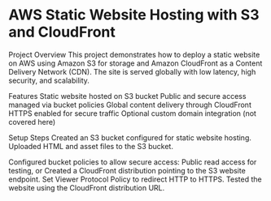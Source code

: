 # AWS Static Website Hosting with S3 and CloudFront


Project Overview
This project demonstrates how to deploy a static website on AWS using Amazon S3 for storage and Amazon CloudFront as a Content Delivery Network (CDN). The site is served globally with low latency, high security, and scalability.


Features
Static website hosted on S3 bucket
Public and secure access managed via bucket policies
Global content delivery through CloudFront
HTTPS enabled for secure traffic
Optional custom domain integration (not covered here)


Setup Steps
Created an S3 bucket configured for static website hosting.
Uploaded HTML and asset files to the S3 bucket.


Configured bucket policies to allow secure access:
Public read access for testing, or
Created a CloudFront distribution pointing to the S3 website endpoint.
Set Viewer Protocol Policy to redirect HTTP to HTTPS.
Tested the website using the CloudFront distribution URL.
